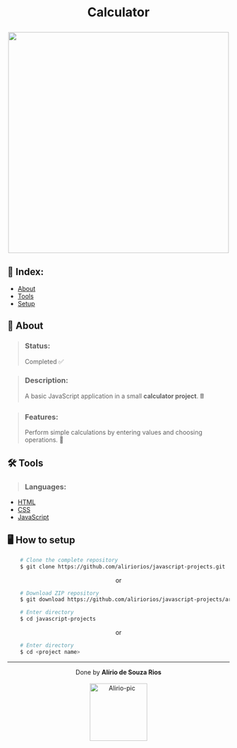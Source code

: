 <!-- HEADER -->
<h1 align="center">
    <p>Calculator</p>
    <img src="https://media.discordapp.net/attachments/958785083630841856/958785892603011142/Animacao.gif" width="500px">
</h1>

<!-- INDEX -->
<h2>📇 Index:</h2>

- [About](#-about)
- [Tools](#%EF%B8%8F-tools)
- [Setup](#%EF%B8%8F-how-to-setup)

<!-- INFO -->
<h2>📝 About</h2>

> ### Status:
> Completed ✅

> ### Description:
> A basic JavaScript application in a small **calculator project**. 🖩

> ### Features:
> Perform simple calculations by entering values and choosing operations. 📰

<!-- TOOLS -->
<h2>🛠️ Tools</h2>

> ### Languages:

- [HTML](https://developer.mozilla.org/pt-BR/docs/Web/HTML)
- [CSS](https://developer.mozilla.org/en-US/docs/Web/CSS)
- [JavaScript](https://www.ecma-international.org)

<!-- SETUP -->
<h2>🖥️ How to setup</h2>

```bash
    # Clone the complete repository
    $ git clone https://github.com/aliriorios/javascript-projects.git
```

<p align="center">or</p>

```bash
    # Download ZIP repository
    $ git download https://github.com/aliriorios/javascript-projects/archive/refs/heads/main.zip
```

```bash
    # Enter directory
    $ cd javascript-projects
```

<p align="center">or</p>

```bash
    # Enter directory
    $ cd <project name>
```

<hr>

<!-- DONE BY -->
<p align="center">Done by <strong>Alírio de Souza Rios</strong><br><br>
<img alt="Alirio-pic" height="130" src="https://media.discordapp.net/attachments/958760766931075114/958785341442097152/avatar.png">
</p>



